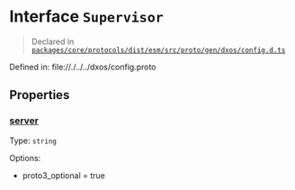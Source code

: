 # Interface `Supervisor`
> Declared in [`packages/core/protocols/dist/esm/src/proto/gen/dxos/config.d.ts`]()

Defined in:
   file://./../../dxos/config.proto

## Properties
### [server]()
Type: <code>string</code>

Options:
  - proto3_optional = true
